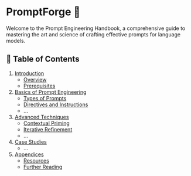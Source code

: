 # PromptForge 📘

Welcome to the Prompt Engineering Handbook, a comprehensive guide to mastering the art and science of crafting effective prompts for language models.

## 📖 Table of Contents

1. [Introduction](docs/introduction/01-overview.md)
    - [Overview](docs/introduction/01-overview.md)
    - [Prerequisites](docs/introduction/02-prerequisites.md)
2. [Basics of Prompt Engineering](docs/basics/01-types-of-prompts.md)
    - [Types of Prompts](docs/basics/01-types-of-prompts.md)
    - [Directives and Instructions](docs/basics/02-directives-and-instructions.md)
    - ...
3. [Advanced Techniques](docs/advanced-techniques/01-contextual-priming.md)
    - [Contextual Priming](docs/advanced-techniques/01-contextual-priming.md)
    - [Iterative Refinement](docs/advanced-techniques/02-iterative-refinement.md)
    - ...
4. [Case Studies](docs/case-studies/01-case-study-photosynthesis.md)
    - ...
5. [Appendices](docs/appendices/01-resources.md)
    - [Resources](docs/appendices/01-resources.md)
    - [Further Reading](docs/appendices/02-further-reading.md)

